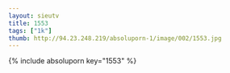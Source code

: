 ```yaml
--- 
layout: sieutv
title: 1553
tags: ["1k"]
thumb: http://94.23.248.219/absoluporn-1/image/002/1553.jpg
---
```

{% include absoluporn key="1553" %} 
